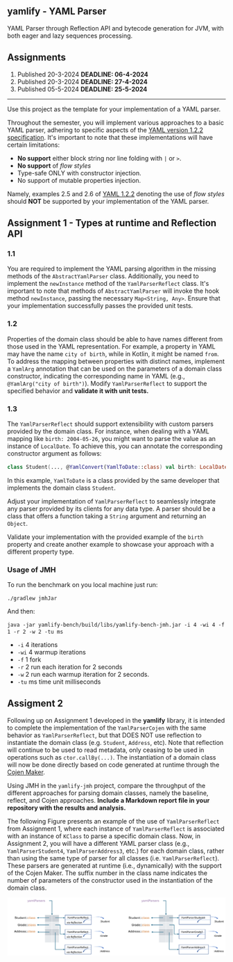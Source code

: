 ## yamlify - YAML Parser

YAML Parser through Reflection API and bytecode generation for JVM, 
with both eager and lazy sequences processing.

## Assignments

1. Published 20-3-2024 **DEADLINE: 06-4-2024**
1. Published 20-3-2024 **DEADLINE: 27-4-2024**
1. Published 05-5-2024 **DEADLINE: 25-5-2024**

***

Use this project as the template for your implementation of a YAML parser.

Throughout the semester, you will implement various approaches to a basic YAML
parser, adhering to specific aspects of the [YAML version 1.2.2 specification](https://yaml.org/spec/1.2.2).
It's important to note that these implementations will have certain limitations:
* **No support** either block string nor line folding with `|` or `>`.
* **No support** of _flow styles_
* Type-safe ONLY with constructor injection. 
* No support of mutable properties injection.

Namely, examples 2.5 and 2.6 of [YAML 1.2.2](https://yaml.org/spec/1.2.2)
denoting the use of _flow styles_ should **NOT** be supported by your implementation
of the YAML parser.

## Assignment 1 - Types at runtime and Reflection API

### 1.1

You are required to implement the YAML parsing algorithm in the missing methods
of the `AbstractYamlParser` class. 
Additionally, you need to implement the `newInstance` method of the
`YamlParserReflect` class. 
It's important to note that methods of `AbstractYamlParser` will invoke the hook
method `newInstance`, passing the necessary `Map<String, Any>`.
Ensure that your implementation successfully passes the provided unit tests.

### 1.2

Properties of the domain class should be able to have names different from
those used in the YAML representation.
For example, a property in YAML may have the name `city of birth`, while in
Kotlin, it might be named `from`.
To address the mapping between properties with distinct names, implement a
`YamlArg` annotation that can be used on the parameters of a domain class
constructor, indicating the corresponding name in YAML (e.g., `@YamlArg("city
of birth")`).
Modify `YamlParserReflect` to support the specified behavior and **validate it with unit tests.**

### 1.3

The `YamlParserReflect` should support extensibility with custom parsers
provided by the domain class.
For instance, when dealing with a YAML mapping like `birth: 2004-05-26`, you
might want to parse the value as an instance of `LocalDate`. 
To achieve this, you can annotate the corresponding constructor argument as
follows:

```kotlin
class Student(..., @YamlConvert(YamlToDate::class) val birth: LocalDate, ...)
```

In this example, `YamlToDate` is a class provided by the same developer that
implements the domain class `Student`.

Adjust your implementation of `YamlParserReflect` to seamlessly integrate any
parser provided by its clients for any data type.
A parser should be a class that offers a function taking a `String` argument and
returning an `Object`.

Validate your implementation with the provided example of the `birth` property
and create another example to showcase your approach with a different property
type.

### Usage of JMH

To run the benchmark on you local machine just run:

```
./gradlew jmhJar
```

And then:

```
java -jar yamlify-bench/build/libs/yamlify-bench-jmh.jar -i 4 -wi 4 -f 1 -r 2 -w 2 -tu ms
```

* `-i`  4 iterations
* `-wi` 4 warmup iterations
* `-f`  1 fork
* `-r`  2 run each iteration for 2 seconds
* `-w`  2 run each warmup iteration for 2 seconds.
* `-tu` ms time unit milliseconds 

## Assigment 2

Following up on Assignment 1 developed in the **yamlify** library, it is
intended to complete the implementation of the `YamlParserCojen` with the same
behavior as `YamlParserReflect`, but that DOES NOT use reflection to instantiate
the domain class (e.g. `Student`, `Address`, etc).
Note that reflection will continue to be used to read metadata, only ceasing to
be used in operations such as `ctor.callBy(...)`.
The instantiation of a domain class will now be done directly based on code
generated at runtime through the [Cojen Maker](https://github.com/cojen/Maker).

Using JMH in the `yamlify-jmh` project, compare the throughput of the different
approaches for parsing domain classes, namely the baseline, reflect, and Cojen
approaches.
**Include a Markdown report file in your repository with the results and analysis.**


The following Figure presents an example of the use of `YamlParserReflect` from
Assignment 1, where each instance of `YamlParserReflect` is associated with an
instance of `KClass` to parse a specific domain class.
Now, in Assignment 2, you will have a different YAML parser class (e.g.,
`YamlParserStudent4`, `YamlParserAddress3`, etc.) for each domain class, rather
than using the same type of parser for all classes (i.e. `YamlParserReflect`).
These parsers are generated at runtime (i.e., dynamically) with the support of
the Cojen Maker.
The suffix number in the class name indicates the number of parameters of the
constructor used in the instantiation of the domain class.

![Reflect versus Dynamic](reflect-versus-dynamic.png "Reflect versus Dynamic")
